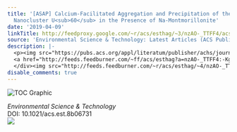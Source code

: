 ```yaml
---
title: '[ASAP] Calcium-Facilitated Aggregation and Precipitation of the Uranyl Peroxide
  Nanocluster U<sub>60</sub> in the Presence of Na-Montmorillonite'
date: '2019-04-09'
linkTitle: http://feedproxy.google.com/~r/acs/esthag/~3/nzAO-_TTFF4/acs.est.8b06731
source: 'Environmental Science & Technology: Latest Articles (ACS Publications)'
description: |-
  <p><img src="https://pubs.acs.org/appl/literatum/publisher/achs/journals/content/esthag/0/esthag.ahead-of-print/acs.est.8b06731/20190409/images/medium/es-2018-06731c_0005.gif" alt="TOC Graphic"/></p><div><cite>Environmental Science & Technology</cite></div><div>DOI: 10.1021/acs.est.8b06731</div><div class="feedflare">
  <a href="http://feeds.feedburner.com/~ff/acs/esthag?a=nzAO-_TTFF4:-KgdO8caYXo:yIl2AUoC8zA"><img src="http://feeds.feedburner.com/~ff/acs/esthag?d=yIl2AUoC8zA" border="0"></img></a>
  </div><img src="http://feeds.feedburner.com/~r/acs/esthag/~4/nzAO-_TTFF4" height="1" width="1" ...
disable_comments: true
---
```

<p><img src="https://pubs.acs.org/appl/literatum/publisher/achs/journals/content/esthag/0/esthag.ahead-of-print/acs.est.8b06731/20190409/images/medium/es-2018-06731c_0005.gif" alt="TOC Graphic"/></p><div><cite>Environmental Science & Technology</cite></div><div>DOI: 10.1021/acs.est.8b06731</div><div class="feedflare">
<a href="http://feeds.feedburner.com/~ff/acs/esthag?a=nzAO-_TTFF4:-KgdO8caYXo:yIl2AUoC8zA"><img src="http://feeds.feedburner.com/~ff/acs/esthag?d=yIl2AUoC8zA" border="0"></img></a>
</div><img src="http://feeds.feedburner.com/~r/acs/esthag/~4/nzAO-_TTFF4" height="1" width="1" ...